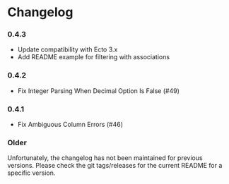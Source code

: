 # Changelog

### 0.4.3

- Update compatibility with Ecto 3.x
- Add README example for filtering with associations

### 0.4.2

- Fix Integer Parsing When Decimal Option Is False (#49)

### 0.4.1

- Fix Ambiguous Column Errors (#46)

### Older

Unfortunately, the changelog has not been maintained for previous versions. Please check the git tags/releases for the current README for a specific version.
